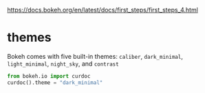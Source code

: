 <https://docs.bokeh.org/en/latest/docs/first_steps/first_steps_4.html>

# themes

Bokeh comes with five built-in themes: `caliber`, `dark_minimal`, `light_minimal`,
`night_sky`, and `contrast`

```python
from bokeh.io import curdoc
curdoc().theme = "dark_minimal"
```
